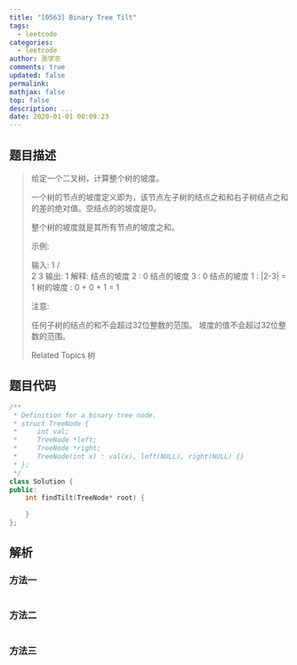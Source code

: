 ```yaml
---
title: "[0563] Binary Tree Tilt"
tags:
  - leetcode
categories:
  - leetcode
author: 张学志
comments: true
updated: false
permalink:
mathjax: false
top: false
description: ...
date: 2020-01-01 00:09:23
---
```


## 题目描述

> 给定一个二叉树，计算整个树的坡度。 
> 
> 一个树的节点的坡度定义即为，该节点左子树的结点之和和右子树结点之和的差的绝对值。空结点的的坡度是0。 
> 
> 整个树的坡度就是其所有节点的坡度之和。 
> 
> 示例: 
> 
> 
> 输入: 
> 1
> /   \
> 2     3
> 输出: 1
> 解释: 
> 结点的坡度 2 : 0
> 结点的坡度 3 : 0
> 结点的坡度 1 : |2-3| = 1
> 树的坡度 : 0 + 0 + 1 = 1
> 
> 
> 注意: 
> 
> 
> 任何子树的结点的和不会超过32位整数的范围。 
> 坡度的值不会超过32位整数的范围。 
> 
> Related Topics 树

## 题目代码

```cpp
/**
 * Definition for a binary tree node.
 * struct TreeNode {
 *     int val;
 *     TreeNode *left;
 *     TreeNode *right;
 *     TreeNode(int x) : val(x), left(NULL), right(NULL) {}
 * };
 */
class Solution {
public:
    int findTilt(TreeNode* root) {
        
    }
};
```

## 解析

### 方法一

```cpp

```

### 方法二

```cpp

```

### 方法三

```cpp

```

